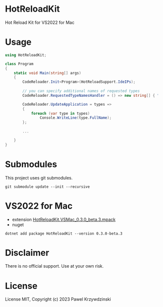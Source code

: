 # HotReloadKit

Hot Reload Kit for VS2022 for Mac

# Usage 

```cs
using HotReloadKit;

class Program
{
    static void Main(string[] args)
    {
        CodeReloader.Init<Program>(HotReloadSupport.IdeIPs);        
        
        // you can specify additional names of requested types
        CodeReloader.RequestedTypeNamesHandler = () => new string[] { "HotReloadExample.MyClass" };

        CodeReloader.UpdateApplication = types =>
        {
            foreach (var type in types) 
                Console.WriteLine(type.FullName);
        };
          
        ...

    }
}  
```
 
# Submodules

This project uses git submodules.

```
git submodule update --init --recursive
```

# VS2022 for Mac

- extension [HotReloadKit.VSMac_0.3.0_beta.3.mpack](https://github.com/idexus/HotReloadKit/releases)
- nuget

```
dotnet add package HotReloadKit --version 0.3.0-beta.3
```

# Disclaimer

There is no official support. Use at your own risk.

# License

License MIT, Copyright (c) 2023 Pawel Krzywdzinski
